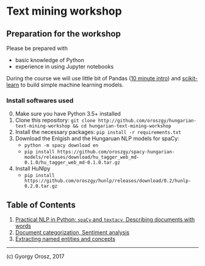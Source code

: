 # Text mining workshop

## Preparation for the workshop

Please be prepared with

* basic knowledge of Python
* experience in using Jupyter notebooks

During the course we will use little bit of Pandas ([10 minute intro](https://pandas.pydata.org/pandas-docs/stable/10min.html)) and [scikit-learn](http://scikit-learn.org/stable/) to build simple machine learning models. 

### Install softwares used

0. Make sure you have Python 3.5+ installed
1. Clone this repository: `git clone http://github.com/oroszgy/hungarian-text-mining-workshop && cd hungarian-text-mining-workshop`
2. Install the necessary packages: `pip install -r requirements.txt`
3. Download the Enlgish and the Hungaruan NLP models for spaCy: 
    * `python -m spacy download en`
    * `pip install https://github.com/oroszgy/spacy-hungarian-models/releases/download/hu_tagger_web_md-0.1.0/hu_tagger_web_md-0.1.0.tar.gz`
4. Install HuNlpy
    * `pip install https://github.com/oroszgy/hunlp/releases/download/0.2/hunlp-0.2.0.tar.gz`
    
## Table of Contents

1. [Practical NLP in Python: `spaCy` and `textacy`, Describing documents with words](./1_Intro.ipynb)
2. [Document categorization, Sentiment analysis](./2_TextCategorization.ipynb)
3. [Extracting named entities and concepts](./3_EntitiesAndConcepts.ipynb)

---

(c) Gyorgy Orosz, 2017
    
   
